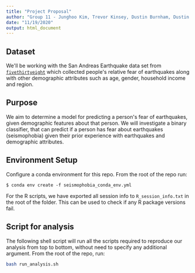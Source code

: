 ```yaml
---
title: "Project Proposal"
author: "Group 11 - Junghoo Kim, Trevor Kinsey, Dustin Burnham, Dustin Andrews"
date: "11/19/2020"
output: html_document
---
```


## Dataset

We'll be working with the San Andreas Earthquake data set from [`fivethirtyeight`](https://github.com/fivethirtyeight/data/tree/master/san-andreas) which collected people's relative fear of earthquakes along with other demographic attributes such as age, gender, household income and region.

## Purpose

We aim to determine a model for predicting a person's fear of earthquakes, given demographic features about that person. We will investigate a binary classifier, that can predict if a person has fear about earthquakes (seismophobia) given their prior experience with earthquakes and demographic attributes.

## Environment Setup

Configure a conda environment for this repo. From the root of the repo run:

    $ conda env create -f seismophobia_conda_env.yml


For the R scripts, we have exported all session info to `R_session_info.txt` in the root of the folder. This can be used to check if any R package versions fail.

## Script for analysis

The following shell script will run all the scripts required to reproduce our analysis from top to bottom, without need to specify any additional argument. 
From the root of the repo, run:

```bash
bash run_analysis.sh
```
